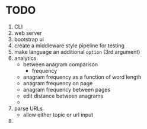 TODO
====

1. CLI
2. web server
3. bootstrap ui
4. create a middleware style pipeline for testing
5. make language an additional `option` (3rd argument)
6. analytics
	-	between anagram comparison
		-	frequency
	-	anagram frequency as a function of word length
	-	anagram frequency on page
	-	anagram frequency between pages
	-	edit distance between anagrams
	-	
7. parse URLs
	-	allow either topic or url input
8. 
